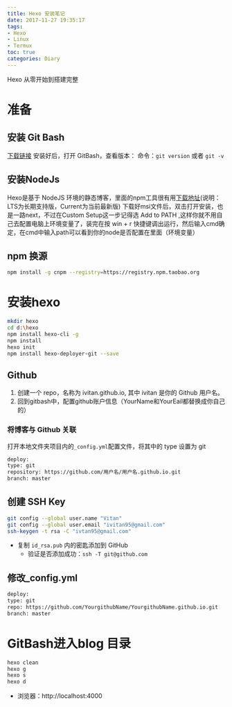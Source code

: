 ```yaml
---
title: Hexo 安装笔记
date: 2017-11-27 19:35:17
tags:
- Hexo
- Linux
- Termux
toc: true
categories: Diary
---
```

Hexo 从零开始到搭建完整
<!--more-->
# 准备
## 安装 Git Bash
[下载链接](https://git-scm.com)
安装好后，打开 GitBash，查看版本：
命令：`git version`  或者 `git -v`

## 安装NodeJs
Hexo是基于 NodeJS 环境的静态博客，里面的npm工具很有用[下载地址](https://nodejs.org/zh-cn/)(说明：LTS为长期支持版，Current为当前最新版)
下载好msi文件后，双击打开安装，也是一路next，不过在Custom Setup这一步记得选 Add to PATH ,这样你就不用自己去配置电脑上环境变量了，装完在按 win + r 快捷键调出运行，然后输入cmd确定，在cmd中输入path可以看到你的node是否配置在里面（环境变量）

## npm 换源
```bash
npm install -g cnpm --registry=https://registry.npm.taobao.org
```

# 安装hexo
```bash
mkdir hexo
cd d:\hexo
npm install hexo-cli -g
npm install
hexo init
npm install hexo-deployer-git --save
```

## Github
1. 创建一个 repo，名称为 ivitan.github.io, 其中 ivitan 是你的 Github 用户名。
2. 回到gitbash中，配置github账户信息（YourName和YourEail都替换成你自己的）


### 将博客与 Github 关联
打开本地文件夹项目内的`_config.yml`配置文件，将其中的 type 设置为 git
```bash
deploy:
type: git
repository: https://github.com/用户名/用户名.github.io.git
branch: master
```

## 创建 SSH Key
```bash
git config --global user.name "Vitan"
git config --global user.email "ivitan95@gmail.com"
ssh-keygen -t rsa -C "ivtan95@gmail.com"
```
- 复制 `id_rsa.pub` 内的密匙添加到 GitHub
	- 验证是否添加成功：`ssh -T git@github.com`

## 修改_config.yml
```bash
deploy:
type: git
repo: https://github.com/YourgithubName/YourgithubName.github.io.git
branch: master
```

# GitBash进入blog 目录
```bash
hexo clean
hexo g
hexo s
hexo d
```
- 浏览器：http://localhost:4000
